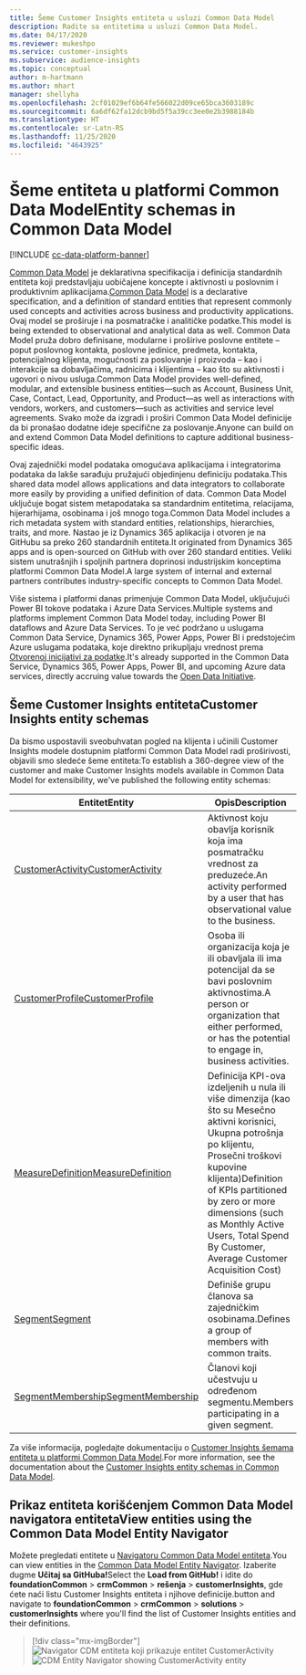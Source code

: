 ```yaml
---
title: Šeme Customer Insights entiteta u usluzi Common Data Model
description: Radite sa entitetima u usluzi Common Data Model.
ms.date: 04/17/2020
ms.reviewer: mukeshpo
ms.service: customer-insights
ms.subservice: audience-insights
ms.topic: conceptual
author: m-hartmann
ms.author: mhart
manager: shellyha
ms.openlocfilehash: 2cf01029ef6b64fe566022d09ce65bca3603189c
ms.sourcegitcommit: 6a6df62fa12dcb9bd5f5a39cc3ee0e2b3988184b
ms.translationtype: HT
ms.contentlocale: sr-Latn-RS
ms.lasthandoff: 11/25/2020
ms.locfileid: "4643925"
---
```

# <a name="entity-schemas-in-common-data-model"></a><span data-ttu-id="eefeb-103">Šeme entiteta u platformi Common Data Model</span><span class="sxs-lookup"><span data-stu-id="eefeb-103">Entity schemas in Common Data Model</span></span>

[!INCLUDE [cc-data-platform-banner](../includes/cc-data-platform-banner.md)]

<span data-ttu-id="eefeb-104">[Common Data Model](https://docs.microsoft.com/common-data-model/) je deklarativna specifikacija i definicija standardnih entiteta koji predstavljaju uobičajene koncepte i aktivnosti u poslovnim i produktivnim aplikacijama.</span><span class="sxs-lookup"><span data-stu-id="eefeb-104">[Common Data Model](https://docs.microsoft.com/common-data-model/) is a declarative specification, and a definition of standard entities that represent commonly used concepts and activities across business and productivity applications.</span></span> <span data-ttu-id="eefeb-105">Ovaj model se proširuje i na posmatračke i analitičke podatke.</span><span class="sxs-lookup"><span data-stu-id="eefeb-105">This model is being extended to observational and analytical data as well.</span></span> <span data-ttu-id="eefeb-106">Common Data Model pruža dobro definisane, modularne i proširive poslovne entitete – poput poslovnog kontakta, poslovne jedinice, predmeta, kontakta, potencijalnog klijenta, mogućnosti za poslovanje i proizvoda – kao i interakcije sa dobavljačima, radnicima i klijentima – kao što su aktivnosti i ugovori o nivou usluga.</span><span class="sxs-lookup"><span data-stu-id="eefeb-106">Common Data Model provides well-defined, modular, and extensible business entities—such as Account, Business Unit, Case, Contact, Lead, Opportunity, and Product—as well as interactions with vendors, workers, and customers—such as activities and service level agreements.</span></span> <span data-ttu-id="eefeb-107">Svako može da izgradi i proširi Common Data Model definicije da bi pronašao dodatne ideje specifične za poslovanje.</span><span class="sxs-lookup"><span data-stu-id="eefeb-107">Anyone can build on and extend Common Data Model definitions to capture additional business-specific ideas.</span></span>

<span data-ttu-id="eefeb-108">Ovaj zajednički model podataka omogućava aplikacijama i integratorima podataka da lakše sarađuju pružajući objedinjenu definiciju podataka.</span><span class="sxs-lookup"><span data-stu-id="eefeb-108">This shared data model allows applications and data integrators to collaborate more easily by providing a unified definition of data.</span></span> <span data-ttu-id="eefeb-109">Common Data Model uključuje bogat sistem metapodataka sa standardnim entitetima, relacijama, hijerarhijama, osobinama i još mnogo toga.</span><span class="sxs-lookup"><span data-stu-id="eefeb-109">Common Data Model includes a rich metadata system with standard entities, relationships, hierarchies, traits, and more.</span></span> <span data-ttu-id="eefeb-110">Nastao je iz Dynamics 365 aplikacija i otvoren je na GitHubu sa preko 260 standardnih entiteta.</span><span class="sxs-lookup"><span data-stu-id="eefeb-110">It originated from Dynamics 365 apps and is open-sourced on GitHub with over 260 standard entities.</span></span> <span data-ttu-id="eefeb-111">Veliki sistem unutrašnjih i spoljnih partnera doprinosi industrijskim konceptima platformi Common Data Model.</span><span class="sxs-lookup"><span data-stu-id="eefeb-111">A large system of internal and external partners contributes industry-specific concepts to Common Data Model.</span></span>

<span data-ttu-id="eefeb-112">Više sistema i platformi danas primenjuje Common Data Model, uključujući Power BI tokove podataka i Azure Data Services.</span><span class="sxs-lookup"><span data-stu-id="eefeb-112">Multiple systems and platforms implement Common Data Model today, including Power BI dataflows and Azure Data Services.</span></span> <span data-ttu-id="eefeb-113">To je već podržano u uslugama Common Data Service, Dynamics 365, Power Apps, Power BI i predstojećim Azure uslugama podataka, koje direktno prikupljaju vrednost prema [Otvorenoj inicijativi za podatke](https://www.microsoft.com/open-data-initiative).</span><span class="sxs-lookup"><span data-stu-id="eefeb-113">It's already supported in the Common Data Service, Dynamics 365, Power Apps, Power BI, and upcoming Azure data services, directly accruing value towards the [Open Data Initiative](https://www.microsoft.com/open-data-initiative).</span></span>

## <a name="customer-insights-entity-schemas"></a><span data-ttu-id="eefeb-114">Šeme Customer Insights entiteta</span><span class="sxs-lookup"><span data-stu-id="eefeb-114">Customer Insights entity schemas</span></span>

<span data-ttu-id="eefeb-115">Da bismo uspostavili sveobuhvatan pogled na klijenta i učinili Customer Insights modele dostupnim platformi Common Data Model radi proširivosti, objavili smo sledeće šeme entiteta:</span><span class="sxs-lookup"><span data-stu-id="eefeb-115">To establish a 360-degree view of the customer and make Customer Insights models available in Common Data Model for extensibility, we've published the following entity schemas:</span></span>

| <span data-ttu-id="eefeb-116">Entitet</span><span class="sxs-lookup"><span data-stu-id="eefeb-116">Entity</span></span> | <span data-ttu-id="eefeb-117">Opis</span><span class="sxs-lookup"><span data-stu-id="eefeb-117">Description</span></span> |
|---------|---------|
|[<span data-ttu-id="eefeb-118">CustomerActivity</span><span class="sxs-lookup"><span data-stu-id="eefeb-118">CustomerActivity</span></span>](https://docs.microsoft.com/common-data-model/schema/core/applicationcommon/foundationcommon/crmcommon/solutions/customerinsights/customeractivity) | <span data-ttu-id="eefeb-119">Aktivnost koju obavlja korisnik koja ima posmatračku vrednost za preduzeće.</span><span class="sxs-lookup"><span data-stu-id="eefeb-119">An activity performed by a user that has observational value to the business.</span></span> |
|[<span data-ttu-id="eefeb-120">CustomerProfile</span><span class="sxs-lookup"><span data-stu-id="eefeb-120">CustomerProfile</span></span>](https://docs.microsoft.com/common-data-model/schema/core/applicationcommon/foundationcommon/crmcommon/solutions/customerinsights/customerprofile) | <span data-ttu-id="eefeb-121">Osoba ili organizacija koja je ili obavljala ili ima potencijal da se bavi poslovnim aktivnostima.</span><span class="sxs-lookup"><span data-stu-id="eefeb-121">A person or organization that either performed, or has the potential to engage in, business activities.</span></span> |
|[<span data-ttu-id="eefeb-122">MeasureDefinition</span><span class="sxs-lookup"><span data-stu-id="eefeb-122">MeasureDefinition</span></span>](https://docs.microsoft.com/common-data-model/schema/core/applicationcommon/foundationcommon/crmcommon/solutions/customerinsights/measuredefinition) | <span data-ttu-id="eefeb-123">Definicija KPI-ova izdeljenih u nula ili više dimenzija (kao što su Mesečno aktivni korisnici, Ukupna potrošnja po klijentu, Prosečni troškovi kupovine klijenta)</span><span class="sxs-lookup"><span data-stu-id="eefeb-123">Definition of KPIs partitioned by zero or more dimensions (such as Monthly Active Users, Total Spend By Customer, Average Customer Acquisition Cost)</span></span> |
|[<span data-ttu-id="eefeb-124">Segment</span><span class="sxs-lookup"><span data-stu-id="eefeb-124">Segment</span></span>](https://docs.microsoft.com/common-data-model/schema/core/applicationcommon/foundationcommon/crmcommon/solutions/customerinsights/segment) | <span data-ttu-id="eefeb-125">Definiše grupu članova sa zajedničkim osobinama.</span><span class="sxs-lookup"><span data-stu-id="eefeb-125">Defines a group of members with common traits.</span></span> |
|[<span data-ttu-id="eefeb-126">SegmentMembership</span><span class="sxs-lookup"><span data-stu-id="eefeb-126">SegmentMembership</span></span>](https://docs.microsoft.com/common-data-model/schema/core/applicationcommon/foundationcommon/crmcommon/solutions/customerinsights/segmentmembership) | <span data-ttu-id="eefeb-127">Članovi koji učestvuju u određenom segmentu.</span><span class="sxs-lookup"><span data-stu-id="eefeb-127">Members participating in a given segment.</span></span> |

<span data-ttu-id="eefeb-128">Za više informacija, pogledajte dokumentaciju o [Customer Insights šemama entiteta u platformi Common Data Model](https://docs.microsoft.com/common-data-model/schema/core/applicationcommon/foundationcommon/crmcommon/solutions/customerinsights/overview).</span><span class="sxs-lookup"><span data-stu-id="eefeb-128">For more information, see the documentation about the [Customer Insights entity schemas in Common Data Model](https://docs.microsoft.com/common-data-model/schema/core/applicationcommon/foundationcommon/crmcommon/solutions/customerinsights/overview).</span></span>

## <a name="view-entities-using-the-common-data-model-entity-navigator"></a><span data-ttu-id="eefeb-129">Prikaz entiteta korišćenjem Common Data Model navigatora entiteta</span><span class="sxs-lookup"><span data-stu-id="eefeb-129">View entities using the Common Data Model Entity Navigator</span></span>

<span data-ttu-id="eefeb-130">Možete pregledati entitete u [Navigatoru Common Data Model entiteta](https://microsoft.github.io/CDM/).</span><span class="sxs-lookup"><span data-stu-id="eefeb-130">You can view entities in the [Common Data Model Entity Navigator](https://microsoft.github.io/CDM/).</span></span> <span data-ttu-id="eefeb-131">Izaberite dugme **Učitaj sa GitHuba!**</span><span class="sxs-lookup"><span data-stu-id="eefeb-131">Select the **Load from GitHub!**</span></span> <span data-ttu-id="eefeb-132">i idite do **foundationCommon** > **crmCommon** > **rešenja** > **customerInsights**, gde ćete naći listu Customer Insights entiteta i njihove definicije.</span><span class="sxs-lookup"><span data-stu-id="eefeb-132">button and navigate to **foundationCommon** > **crmCommon** > **solutions** > **customerInsights** where you'll find the list of Customer Insights entities and their definitions.</span></span>
> [!div class="mx-imgBorder"]
> <span data-ttu-id="eefeb-133">![Navigator CDM entiteta koji prikazuje entitet CustomerActivity](media/CDM-entity-navigator.png "Navigator CDM entiteta koji prikazuje entitet CustomerActivity")</span><span class="sxs-lookup"><span data-stu-id="eefeb-133">![CDM Entity Navigator showing CustomerActivity entity](media/CDM-entity-navigator.png "CDM Entity Navigator showing CustomerActivity entity")</span></span>

